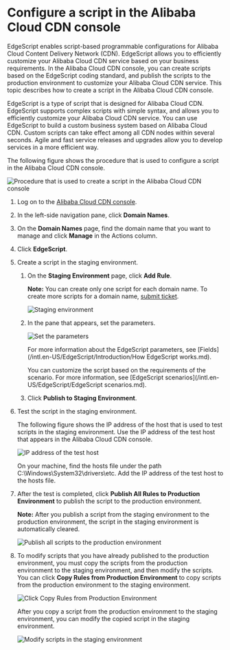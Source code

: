 # Configure a script in the Alibaba Cloud CDN console

EdgeScript enables script-based programmable configurations for Alibaba Cloud Content Delivery Network \(CDN\). EdgeScript allows you to efficiently customize your Alibaba Cloud CDN service based on your business requirements. In the Alibaba Cloud CDN console, you can create scripts based on the EdgeScript coding standard, and publish the scripts to the production environment to customize your Alibaba Cloud CDN service. This topic describes how to create a script in the Alibaba Cloud CDN console.

EdgeScript is a type of script that is designed for Alibaba Cloud CDN. EdgeScript supports complex scripts with simple syntax, and allows you to efficiently customize your Alibaba Cloud CDN service. You can use EdgeScript to build a custom business system based on Alibaba Cloud CDN. Custom scripts can take effect among all CDN nodes within several seconds. Agile and fast service releases and upgrades allow you to develop services in a more efficient way.

The following figure shows the procedure that is used to configure a script in the Alibaba Cloud CDN console.

![Procedure that is used to create a script in the Alibaba Cloud CDN console](https://static-aliyun-doc.oss-accelerate.aliyuncs.com/assets/img/en-US/5689762061/p65439.png)

1.  Log on to the [Alibaba Cloud CDN console](https://cdn.console.aliyun.com).

2.  In the left-side navigation pane, click **Domain Names**.

3.  On the **Domain Names** page, find the domain name that you want to manage and click **Manage** in the Actions column.

4.  Click **EdgeScript**.

5.  Create a script in the staging environment.

    1.  On the **Staging Environment** page, click **Add Rule**.

        **Note:** You can create only one script for each domain name. To create more scripts for a domain name, [submit ticket](https://workorder-intl.console.aliyun.com/?spm=5176.2020520001.aliyun_topbar.18.dbd44bd3e4f845#/ticket/createIndex).

        ![Staging environment](https://static-aliyun-doc.oss-accelerate.aliyuncs.com/assets/img/en-US/5689762061/p65161.png)

    2.  In the pane that appears, set the parameters.

        ![Set the parameters](https://static-aliyun-doc.oss-accelerate.aliyuncs.com/assets/img/en-US/5689762061/p98082.png)

        For more information about the EdgeScript parameters, see [Fields](/intl.en-US/EdgeScript/Introduction/How EdgeScript works.md).

        You can customize the script based on the requirements of the scenario. For more information, see [EdgeScript scenarios](/intl.en-US/EdgeScript/EdgeScript scenarios.md).

    3.  Click **Publish to Staging Environment**.

6.  Test the script in the staging environment.

    The following figure shows the IP address of the host that is used to test scripts in the staging environment. Use the IP address of the test host that appears in the Alibaba Cloud CDN console.

    ![IP address of the test host](https://static-aliyun-doc.oss-accelerate.aliyuncs.com/assets/img/en-US/6689762061/p65164.png)

    On your machine, find the hosts file under the path C:\\Windows\\System32\\drivers\\etc. Add the IP address of the test host to the hosts file.

7.  After the test is completed, click **Publish All Rules to Production Environment** to publish the script to the production environment.

    **Note:** After you publish a script from the staging environment to the production environment, the script in the staging environment is automatically cleared.

    ![Publish all scripts to the production environment](https://static-aliyun-doc.oss-accelerate.aliyuncs.com/assets/img/en-US/6689762061/p65390.png)

8.  To modify scripts that you have already published to the production environment, you must copy the scripts from the production environment to the staging environment, and then modify the scripts. You can click **Copy Rules from Production Environment** to copy scripts from the production environment to the staging environment.

    ![Click Copy Rules from Production Environment](https://static-aliyun-doc.oss-accelerate.aliyuncs.com/assets/img/en-US/6689762061/p65389.png)

    After you copy a script from the production environment to the staging environment, you can modify the copied script in the staging environment.

    ![Modify scripts in the staging environment](https://static-aliyun-doc.oss-accelerate.aliyuncs.com/assets/img/en-US/6689762061/p65397.png)


